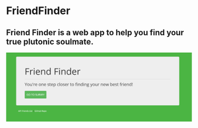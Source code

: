 # FriendFinder
## Friend Finder is a web app to help you find your true plutonic soulmate. 
![alt texthome](app/public/images/friendfinder.png)
